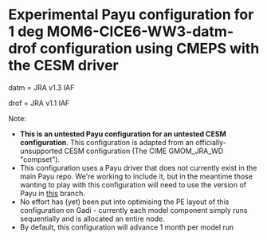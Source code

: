 # Experimental Payu configuration for 1 deg MOM6-CICE6-WW3-datm-drof configuration using CMEPS with the CESM driver

datm = JRA v1.3 IAF

drof = JRA v1.1 IAF

Note:
- **This is an untested Payu configuration for an untested CESM configuration**. This configuration is adapted from an officially-unsupported CESM configuration (The CIME GMOM_JRA_WD "compset").
- This configuration uses a Payu driver that does not currently exist in the main Payu repo. We're working to include it, but in the meantime those wanting to play with this configuration will need to use the version of Payu in [this](https://github.com/dougiesquire/payu/tree/cesm_cmeps) branch.
- No effort has (yet) been put into optimising the PE layout of this configuration on Gadi - currently each model component simply runs sequentially and is allocated an entire node.
- By default, this configuration will advance 1 month per model run
